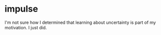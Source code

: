 # impulse
I'm not sure how I determined that learning about uncertainty is part of my motivation. I just did.
